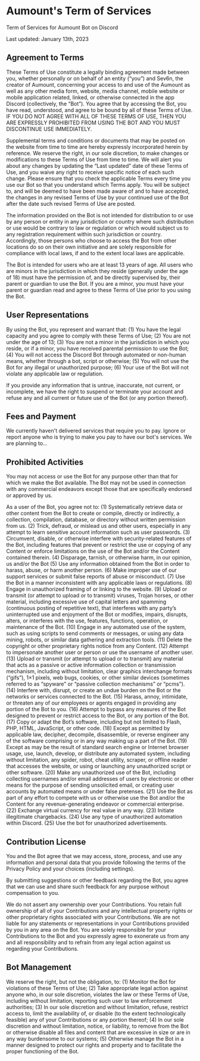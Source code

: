 # Aumount's Term of Services
Term of Services for Aumount Bot on Discord

Last updated: January 13th, 2023

## Agreement to Terms
These Terms of Use constitute a legally binding agreement made between you, whether personally or on behalf of an entity (“you”) and Sev6n, the creator of Aumount, concerning your access to and use of the Aumount as well as any other media form, website, media channel, mobile website or mobile application related, linked, or otherwise connected in the app Discord (collectively, the “Bot”). You agree that by accessing the Bot, you have read, understood, and agree to be bound by all of these Terms of Use. IF YOU DO NOT AGREE WITH ALL OF THESE TERMS OF USE, THEN YOU ARE EXPRESSLY PROHIBITED FROM USING THE BOT AND YOU MUST DISCONTINUE USE IMMEDIATELY.

Supplemental terms and conditions or documents that may be posted on the website from time to time are hereby expressly incorporated herein by reference. We reserve the right, in our sole discretion, to make changes or modifications to these Terms of Use from time to time. We will alert you about any changes by updating the “Last updated” date of these Terms of Use, and you waive any right to receive specific notice of each such change. Please ensure that you check the applicable Terms every time you use our Bot so that you understand which Terms apply. You will be subject to, and will be deemed to have been made aware of and to have accepted, the changes in any revised Terms of Use by your continued use of the Bot after the date such revised Terms of Use are posted.

The information provided on the Bot is not intended for distribution to or use by any person or entity in any jurisdiction or country where such distribution or use would be contrary to law or regulation or which would subject us to any registration requirement within such jurisdiction or country. Accordingly, those persons who choose to access the Bot from other locations do so on their own initiative and are solely responsible for compliance with local laws, if and to the extent local laws are applicable.

The Bot is intended for users who are at least 13 years of age. All users who are minors in the jurisdiction in which they reside (generally under the age of 18) must have the permission of, and be directly supervised by, their parent or guardian to use the Bot. If you are a minor, you must have your parent or guardian read and agree to these Terms of Use prior to you using the Bot.

## User Representations
By using the Bot, you represent and warrant that: 
(1) You have the legal capacity and you agree to comply with these Terms of Use; 
(2) You are not under the age of 13; 
(3) You are not a minor in the jurisdiction in which you reside, or if a minor, you have received parental permission to use the Bot; 
(4) You will not access the Discord Bot through automated or non-human means, whether through a bot, script or otherwise; 
(5) You will not use the Bot for any illegal or unauthorized purpose; 
(6) Your use of the Bot will not violate any applicable law or regulation.

If you provide any information that is untrue, inaccurate, not current, or incomplete, we have the right to suspend or terminate your account and refuse any and all current or future use of the Bot (or any portion thereof).

## Fees and Payment
We currently haven't delivered services that require you to pay. Ignore or report anyone who is trying to make you pay to have our bot's services. We are planning to...

## Prohibited Activities
You may not access or use the Bot for any purpose other than that for which we make the Bot available. The Bot may not be used in connection with any commercial endeavors except those that are specifically endorsed or approved by us.

As a user of the Bot, you agree not to:
(1) Systematically retrieve data or other content from the Bot to create or compile, directly or indirectly, a collection, compilation, database, or directory without written permission from us.
(2) Trick, defraud, or mislead us and other users, especially in any attempt to learn sensitive account information such as user passwords.
(3) Circumvent, disable, or otherwise interfere with security-related features of the Bot, including features that prevent or restrict the use or copying of any Content or enforce limitations on the use of the Bot and/or the Content contained therein.
(4) Disparage, tarnish, or otherwise harm, in our opinion, us and/or the Bot
(5) Use any information obtained from the Bot in order to harass, abuse, or harm another person.
(6) Make improper use of our support services or submit false reports of abuse or misconduct.
(7) Use the Bot in a manner inconsistent with any applicable laws or regulations.
(8) Engage in unauthorized framing of or linking to the website.
(9) Upload or transmit (or attempt to upload or to transmit) viruses, Trojan horses, or other material, including excessive use of capital letters and spamming (continuous posting of repetitive text), that interferes with any party’s uninterrupted use and enjoyment of the Bot or modifies, impairs, disrupts, alters, or interferes with the use, features, functions, operation, or maintenance of the Bot.
(10) Engage in any automated use of the system, such as using scripts to send comments or messages, or using any data mining, robots, or similar data gathering and extraction tools.
(11) Delete the copyright or other proprietary rights notice from any Content.
(12) Attempt to impersonate another user or person or use the username of another user.
(13) Upload or transmit (or attempt to upload or to transmit) any material that acts as a passive or active information collection or transmission mechanism, including without limitation, clear graphics interchange formats (“gifs”), 1×1 pixels, web bugs, cookies, or other similar devices (sometimes referred to as “spyware” or “passive collection mechanisms” or “pcms”).
(14) Interfere with, disrupt, or create an undue burden on the Bot or the networks or services connected to the Bot.
(15) Harass, annoy, intimidate, or threaten any of our employees or agents engaged in providing any portion of the Bot to you.
(16) Attempt to bypass any measures of the Bot designed to prevent or restrict access to the Bot, or any portion of the Bot.
(17) Copy or adapt the Bot’s software, including but not limited to Flash, PHP, HTML, JavaScript, or other code.
(18) Except as permitted by applicable law, decipher, decompile, disassemble, or reverse engineer any of the software comprising or in any way making up a part of the Bot.
(19) Except as may be the result of standard search engine or Internet browser usage, use, launch, develop, or distribute any automated system, including without limitation, any spider, robot, cheat utility, scraper, or offline reader that accesses the website, or using or launching any unauthorized script or other software.
(20) Make any unauthorized use of the Bot, including collecting usernames and/or email addresses of users by electronic or other means for the purpose of sending unsolicited email, or creating user accounts by automated means or under false pretenses.
(21) Use the Bot as part of any effort to compete with us or otherwise use the Bot and/or the Content for any revenue-generating endeavor or commercial enterprise.
(22) Exchange virtual currency for real value in any way.
(23) Initiate illegitimate chargebacks.
(24) Use any type of unauthorized automation within Discord.
(25) Use the bot for unauthorized advertisements.

## Contribution License
You and the Bot agree that we may access, store, process, and use any information and personal data that you provide following the terms of the Privacy Policy and your choices (including settings).

By submitting suggestions or other feedback regarding the Bot, you agree that we can use and share such feedback for any purpose without compensation to you.

We do not assert any ownership over your Contributions. You retain full ownership of all of your Contributions and any intellectual property rights or other proprietary rights associated with your Contributions. We are not liable for any statements or representations in your Contributions provided by you in any area on the Bot. You are solely responsible for your Contributions to the Bot and you expressly agree to exonerate us from any and all responsibility and to refrain from any legal action against us regarding your Contributions.

## Bot Management
We reserve the right, but not the obligation, to: 
(1) Monitor the Bot for violations of these Terms of Use; 
(2) Take appropriate legal action against anyone who, in our sole discretion, violates the law or these Terms of Use, including without limitation, reporting such user to law enforcement authorities; 
(3) In our sole discretion and without limitation, refuse, restrict access to, limit the availability of, or disable (to the extent technologically feasible) any of your Contributions or any portion thereof; 
(4) In our sole discretion and without limitation, notice, or liability, to remove from the Bot or otherwise disable all files and content that are excessive in size or are in any way burdensome to our systems;
(5) Otherwise manage the Bot in a manner designed to protect our rights and property and to facilitate the proper functioning of the Bot.
